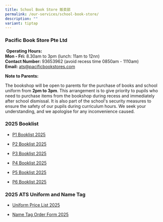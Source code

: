 ```yaml
---
title: School Book Store 贩卖部
permalink: /our-services/school-book-store/
description: ""
variant: tiptap
---
```

<h3>Pacific Book Store Pte Ltd</h3>
<p>&nbsp;<strong>Operating Hours:</strong>
<br><strong>Mon - Fri:</strong>&nbsp;8.30am to 3pm (lunch:&nbsp;11am to 12nn)
<br><strong>Contact Number:</strong>&nbsp;93653962 (avoid recess time 0850am
- 1110am)
<br><strong>Email:</strong>&nbsp;<a href="mailto:ats@pacificbookstores.com" rel="noopener noreferrer nofollow" target="_blank">ats@pacificbookstores.com</a>
</p>
<p><strong>Note to Parents:</strong>
</p>
<p>The bookshop will be open to parents for the purchase of books and school
uniform from&nbsp;<strong>2pm to 3pm</strong>. This arrangement is to give
priority to pupils who need to purchase items from the bookshop during
recess and immediately after school dismissal. It is also part of the school's
security measures to ensure the safety of our pupils during curriculum
hours. We seek your understanding, and we apologise for any inconvenience
caused.</p>
<h3>2025 Booklist</h3>
<ul data-tight="true" class="tight">
<li>
<p><a href="/files/2025_AITONG_P1_BOOKLIST_2_0.pdf" rel="noopener nofollow" target="_blank">P1 Booklist 2025</a>
</p>
</li>
<li>
<p><a href="/files/2025_AITONG_P2_BOOKLIST.pdf" rel="noopener nofollow" target="_blank">P2 Booklist 2025</a>
</p>
</li>
<li>
<p><a href="/files/2025_AITONG_P3_BOOKLIST.pdf" rel="noopener nofollow" target="_blank">P3 Booklist 2025</a>
</p>
</li>
<li>
<p><a href="/files/2025_AITONG_P4_BOOKLIST.pdf" rel="noopener nofollow" target="_blank">P4 Booklist 2025</a>
</p>
</li>
<li>
<p><a href="/files/2025_AITONG_P5_BOOKLIST.pdf" rel="noopener nofollow" target="_blank">P5 Booklist 2025</a>
</p>
</li>
<li>
<p><a href="/files/2025_AITONG_P6_BOOKLIST.pdf" rel="noopener nofollow" target="_blank">P6 Booklist 2025</a>
</p>
</li>
</ul>
<h3>2025 ATS Uniform and Name Tag</h3>
<ul data-tight="true" class="tight">
<li>
<p><a href="/files/2025_AITONG_UNIFORM_PRICE_LIST.pdf" rel="noopener nofollow" target="_blank">Uniform Price List 2025</a>
</p>
</li>
<li>
<p><a href="/files/2025_AITONG_NAMETAG.pdf" rel="noopener nofollow" target="_blank">Name Tag Order Form 2025</a>
</p>
</li>
</ul>
<p></p>